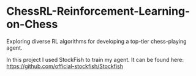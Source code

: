 # ChessRL-Reinforcement-Learning-on-Chess
Exploring diverse RL algorithms for developing a top-tier chess-playing agent.

In this project I used StockFish to train my agent.
It can be found here:
https://github.com/official-stockfish/Stockfish

